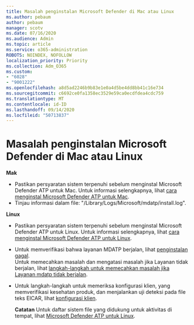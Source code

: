 ```yaml
---
title: Masalah penginstalan Microsoft Defender di Mac atau Linux
ms.author: pebaum
author: pebaum
manager: scotv
ms.date: 07/16/2020
ms.audience: Admin
ms.topic: article
ms.service: o365-administration
ROBOTS: NOINDEX, NOFOLLOW
localization_priority: Priority
ms.collection: Adm_O365
ms.custom:
- "6028"
- "9001222"
ms.openlocfilehash: a8d5ad2246b9b83e1e0a4d5be4dd8bb41c16e734
ms.sourcegitcommit: c6692ce0fa1358ec3529e59ca0ecdfdea4cdc759
ms.translationtype: MT
ms.contentlocale: id-ID
ms.lasthandoff: 09/14/2020
ms.locfileid: "50713837"
---
```

# <a name="issues-installing-microsoft-defender-on-mac-or-linux"></a>Masalah penginstalan Microsoft Defender di Mac atau Linux

**Mak**

- Pastikan persyaratan sistem terpenuhi sebelum menginstal Microsoft Defender ATP untuk Mac. Untuk informasi selengkapnya, lihat [cara menginstal Microsoft Defender ATP untuk Mac](https://docs.microsoft.com/windows/security/threat-protection/microsoft-defender-atp/microsoft-defender-atp-mac#how-to-install-microsoft-defender-atp-for-mac).  
- Tinjau informasi dalam file: "/Library/Logs/Microsoft/mdatp/install.log".

**Linux**

- Pastikan persyaratan sistem terpenuhi sebelum menginstal Microsoft Defender ATP untuk Linux. Untuk informasi selengkapnya, lihat [cara menginstal Microsoft Defender ATP untuk Linux](https://docs.microsoft.com/windows/security/threat-protection/microsoft-defender-atp/microsoft-defender-atp-linux#system-requirements). 
- Untuk memverifikasi bahwa layanan MDATP berjalan, lihat [penginstalan gagal](https://docs.microsoft.com/windows/security/threat-protection/microsoft-defender-atp/linux-support-install#installation-failed).  
    Untuk memecahkan masalah dan mengatasi masalah jika Layanan tidak berjalan, lihat [langkah-langkah untuk memecahkan masalah jika Layanan mdatp tidak berjalan](https://docs.microsoft.com/windows/security/threat-protection/microsoft-defender-atp/linux-support-install#steps-to-troubleshoot-if-mdatp-service-isnt-running).
- Untuk langkah-langkah untuk memeriksa konfigurasi klien, yang memverifikasi kesehatan produk, dan menjalankan uji deteksi pada file teks EICAR, lihat [konfigurasi klien](https://docs.microsoft.com/windows/security/threat-protection/microsoft-defender-atp/linux-install-manually#client-configuration).  

    **Catatan** Untuk daftar sistem file yang didukung untuk aktivitas di tempat, lihat [Microsoft Defender ATP untuk Linux](https://docs.microsoft.com/windows/security/threat-protection/microsoft-defender-atp/microsoft-defender-atp-linux#system-requirements).